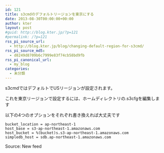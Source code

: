 ```yaml
---
id: 121
title: s3cmdのデフォルトリージョンを東京にする
date: 2013-08-30T00:00:00+00:00
author: kter
layout: post
#guid: http://blog.kter.jp/?p=121
#permalink: /?p=121
rss_pi_source_url:
  - http://blog.kter.jp/blog/changing-default-region-for-s3cmd/
rss_pi_source_md5:
  - d8249d8709b6c7999e83f74cb58bd9fb
rss_pi_canonical_url:
  - my_blog
categories:
  - 未分類
---
```

s3cmdではデフォルトでUSリージョンが設定されます。

これを東京リージョンで設定するには、ホームディレクトリの.s3cfgを編集します

以下の4つのオプションをそれぞれ書き換えれば大丈夫です

<div class="highlight">
  <pre><code class="language-">bucket_location = ap-northeast-1
host_base = s3-ap-northeast-1.amazonaws.com
host_bucket = %(bucket)s.s3-ap-northeast-1.amazonaws.com
simpledb_host = sdb.ap-northeast-1.amazonaws.com
</code></pre>
</div>

Source: New feed